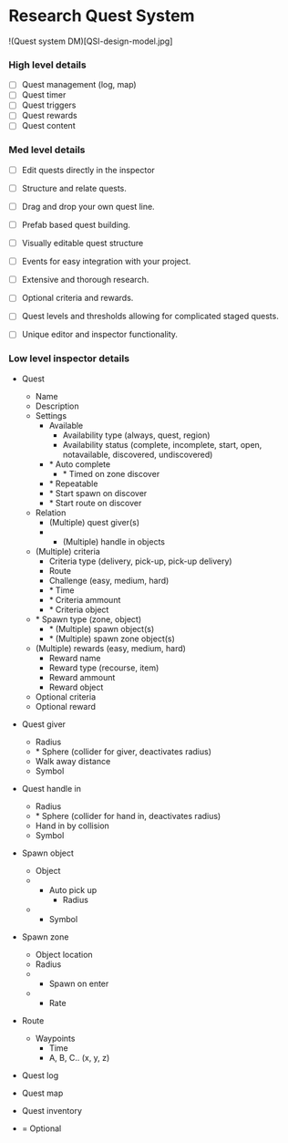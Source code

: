 # Research Quest System

!(Quest system DM)[QSI-design-model.jpg]

### High level details

- [ ] Quest management (log, map)
- [ ] Quest timer
- [ ] Quest triggers
- [ ] Quest rewards
- [ ] Quest content

### Med level details

- [ ] Edit quests directly in the inspector
- [ ] Structure and relate quests.
- [ ] Drag and drop your own quest line.
- [ ] Prefab based quest building.
- [ ] Visually editable quest structure
- [ ] Events for easy integration with your project.
- [ ] Extensive and thorough research.
- [ ] Optional criteria and rewards.
- [ ] Quest levels and thresholds allowing for complicated staged quests.
- [ ] Unique editor and inspector functionality.


### Low level inspector details

- Quest
	- Name
	- Description
	- Settings
		- Available 
			- Availability type (always, quest, region)
			- Availability status (complete, incomplete, start, open, notavailable, discovered, undiscovered)
		- \* Auto complete
			- \* Timed on zone discover
		- \* Repeatable
		- \* Start spawn on discover
		- \* Start route on discover
	- Relation
		- (Multiple) quest giver(s)
		- * (Multiple) handle in objects
	- (Multiple) criteria
		- Criteria type (delivery, pick-up, pick-up delivery)
		- Route
		- Challenge (easy, medium, hard)
		- \* Time
		- \* Criteria ammount
		- \* Criteria object 
	- \* Spawn type (zone, object)
		- \* (Multiple) spawn object(s)
		- \* (Multiple) spawn zone object(s)
	- (Multiple) rewards (easy, medium, hard)
		- Reward name
		- Reward type (recourse, item)
		- Reward ammount 
		- Reward object 
	- Optional criteria
	- Optional reward

- Quest giver
	- Radius
	- \* Sphere (collider for giver, deactivates radius)
	- Walk away distance 
	- Symbol


- Quest handle in
	- Radius
	- \* Sphere (collider for hand in, deactivates radius)
	- Hand in by collision
	- Symbol

- Spawn object
	- Object 
	- * Auto pick up
		- Radius
	- * Symbol

- Spawn zone
	- Object location
	- Radius
	- * Spawn on enter
	- * Rate

- Route
	- Waypoints
		- Time
		- A, B, C.. (x, y, z)

- Quest log

- Quest map

- Quest inventory

* = Optional	
